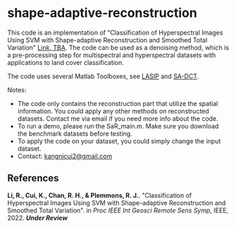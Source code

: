 # shape-adaptive-reconstruction


This code is an implementation of "Classification of Hyperspectral Images Using SVM with Shape-adaptive Reconstruction and Smoothed Total Variation" [Link, TBA](). The code can be used as a denoising method, which is a pre-processing step for multispectral and hyperspectral datasets with applications to land cover classification. 

The code uses several Matlab Toolboxes, see [LASIP](https://webpages.tuni.fi/lasip/2D/) and [SA-DCT](https://webpages.tuni.fi/foi/SA-DCT/).

Notes:
- The code only contains the reconstruction part that utilize the spatial information. You could apply any other methods on reconstructed datasets. Contact me via email if you need more info about the code.
- To run a demo, please run the SaR_main.m. Make sure you download the benchmark datasets before testing.
- To apply the code on your dataset, you could simply change the input dataset.
- Contact: kangnicui2@gmail.com

## References
**Li, R., Cui, K., Chan, R. H., & Plemmons, R. J.**. "Classification of Hyperspectral Images Using SVM with Shape-adaptive Reconstruction and Smoothed Total Variation". in *Proc IEEE Int Geosci Remote Sens Symp*, IEEE, 2022. ***Under Review***
